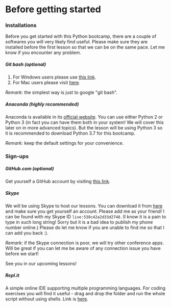 # Before getting started

### Installations

Before you get started with this Python bootcamp, there are a couple of softwares you will very likely find useful. Please make sure they are installed before the first lesson so that we can be on the same pace. Let me know if you encounter any problem.

##### Git bash (optional)
1. For Windows users please use [this link](https://gitforwindows.org/).
2. For Mac users please visit [here](https://git-scm.com/downloads).

_Remark_: the simplest way is just to google "git bash".

##### Anaconda (highly recommended)
Anaconda is available in its [official website](https://www.anaconda.com/download/#macos). You can use either Python 2 or Python 3 (in fact you can have them both in your system! We will cover this later on in more advanced topics). But the lesson will be using Python 3 so it is recommended to download Python 3.7 for this bootcamp.

_Remark_: keep the default settings for your convenience.

### Sign-ups
##### GitHub.com (optional)
Get yourself a GitHub account by visiting [this link](https://github.com/join).

##### Skype
We will be using Skype to host our lessons. You can download it from [here](https://www.skype.com/en/) and make sure you get yourself an account. Please add me as your friend! I can be found with my Skype ID `live:538c42a2d33d2748`. (I know it is a pain to type in such long string! Sorry but it is a bad idea to publish my phone number online.) Please do let me know if you are unable to find me so that I can add you back :).

_Remark_: if the Skype connection is poor, we will try other conference apps. Will be great if you can let me be aware of any connection issue you have before we start!

See you in our upcoming lessons!

##### Repl.it
A simple online IDE supporting multiple programming languages. For coding exercises you will find it useful - drag and drop the folder and run the whole script without using shells. Link is [here](https://repl.it/).
